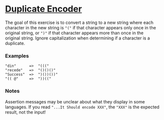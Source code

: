# [Duplicate Encoder](https://www.codewars.com/kata/54b42f9314d9229fd6000d9c)
The goal of this exercise is to convert a string to a new string where each character in the new string is  `"("`  if that character appears only once in the original string, or  `")"`  if that character appears more than once in the original string. Ignore capitalization when determining if a character is a duplicate.

### Examples

```
"din"      =>  "((("
"recede"   =>  "()()()"
"Success"  =>  ")())())"
"(( @"     =>  "))((" 
```

### Notes

Assertion messages may be unclear about what they display in some languages. If you read  `"...It Should encode XXX"`, the  `"XXX"`  is the expected result, not the input!
